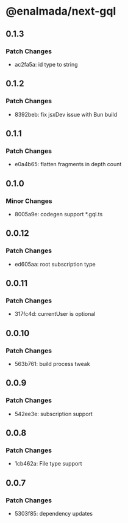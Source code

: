 # @enalmada/next-gql

## 0.1.3

### Patch Changes

- ac2fa5a: id type to string

## 0.1.2

### Patch Changes

- 8392beb: fix jsxDev issue with Bun build

## 0.1.1

### Patch Changes

- e0a4b65: flatten fragments in depth count

## 0.1.0

### Minor Changes

- 8005a9e: codegen support \*.gql.ts

## 0.0.12

### Patch Changes

- ed605aa: root subscription type

## 0.0.11

### Patch Changes

- 317fc4d: currentUser is optional

## 0.0.10

### Patch Changes

- 563b761: build process tweak

## 0.0.9

### Patch Changes

- 542ee3e: subscription support

## 0.0.8

### Patch Changes

- 1cb462a: File type support

## 0.0.7

### Patch Changes

- 5303f85: dependency updates
